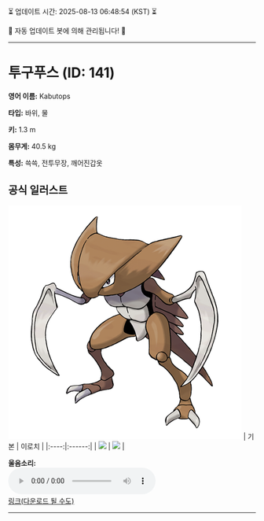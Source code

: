 
⏳ 업데이트 시간: 2025-08-13 06:48:54 (KST) ⏳

🤖 자동 업데이트 봇에 의해 관리됩니다! 🤖

---

# 투구푸스 (ID: 141)
**영어 이름:** Kabutops

**타입:** 바위, 물

**키:** 1.3 m

**몸무게:** 40.5 kg

**특성:** 쓱쓱, 전투무장, 깨어진갑옷

## 공식 일러스트
![](https://raw.githubusercontent.com/PokeAPI/sprites/master/sprites/pokemon/other/official-artwork/141.png)
| 기본 | 이로치 |
|:----:|:------:|
| <img src="http://play.pokemonshowdown.com/sprites/ani/kabutops.gif" width="200"> | <img src="http://play.pokemonshowdown.com/sprites/ani-shiny/kabutops.gif" width="200"> |

**울음소리:**<br><audio controls src="https://raw.githubusercontent.com/PokeAPI/cries/main/cries/pokemon/latest/141.ogg"></audio><br> [링크(다운로드 될 수도)](https://raw.githubusercontent.com/PokeAPI/cries/main/cries/pokemon/latest/141.ogg)


---
